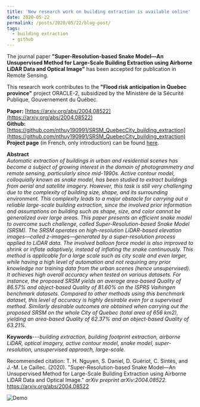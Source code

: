 ```yaml
---
title: 'New research work on building extraction is available online'
date: 2020-05-22
permalink: /posts/2020/05/22/blog-post/
tags:
  - building extraction
  - github
---
```


The journal paper **"Super-Resolution-based Snake Model—An Unsupervised Method for Large-Scale Building Extraction using Airborne LiDAR Data and Optical Image"** has been accepted for publication in Remote Sensing.

This research work contributes to the **"Flood risk anticipation in Quebec province"** project ORACLE-2, subsidized by the Ministère de la Sécurité Publique, Gouvernement du Québec.

**Paper:** [https://arxiv.org/abs/2004.08522](https://arxiv.org/abs/2004.08522)<br>
**Github:** [https://github.com/nthuy190991/SRSM_QuebecCity_building_extraction](https://github.com/nthuy190991/SRSM_QuebecCity_building_extraction)<br>
**Project page** (in French, only introduction) can be found [here](https://crdig.ulaval.ca/portfolio/methodes-et-outils-geomatiques-pour-la-production-dun-portrait-du-risque-lie-aux-inondations-et-danticipation-de-ces-dernieres/).<br>



**Abstract**<br>
*Automatic extraction of buildings in urban and residential scenes has become a subject of growing interest in the domain of photogrammetry and remote sensing, particularly since mid-1990s. Active contour model, colloquially known as snake model, has been studied to extract buildings from aerial and satellite imagery. However, this task is still very challenging due to the complexity of building size, shape, and its surrounding environment. This complexity leads to a major obstacle for carrying out a reliable large-scale building extraction, since the involved prior information and assumptions on building such as shape, size, and color cannot be generalized over large areas. This paper presents an efficient snake model to overcome such challenge, called Super-Resolution-based Snake Model (SRSM). The SRSM operates on high-resolution LiDAR-based elevation images—called z-images—generated by a super-resolution process applied to LiDAR data. The involved balloon force model is also improved to shrink or inflate adaptively, instead of inflating the snake continuously. This method is applicable for a large scale such as city scale and even larger, while having a high level of automation and not requiring any prior knowledge nor training data from the urban scenes (hence unsupervised). It achieves high overall accuracy when tested on various datasets. For instance, the proposed SRSM yields an average area-based Quality of 86.57% and object-based Quality of 81.60% on the ISPRS Vaihingen benchmark datasets. Compared to other methods using this benchmark dataset, this level of accuracy is highly desirable even for a supervised method. Similarly desirable outcomes are obtained when carrying out the proposed SRSM on the whole City of Quebec (total area of 656 km2), yielding an area-based Quality of 62.37% and an object-based Quality of 63.21%.*

**Keywords**---*building extraction, building footprint extraction, airborne LiDAR, optical imagery, active contour model, snake model, super-resolution, unsupervised approach, large-scale.*

Recommended citation: T. H. Nguyen, S. Daniel, D. Guériot, C. Sintès, and J.-M. Le Caillec. (2020). "Super-Resolution-based Snake Model—An Unsupervised Method for Large-Scale Building Extraction using Airborne LiDAR Data and Optical Image." *arXiv preprint arXiv:2004.08522.* https://arxiv.org/abs/2004.08522

![Demo](https://thnguyen-grs.github.io/files/srsm_demo.png)

<!-- Headings are cool
======

You can have many headings
======

Aren't headings cool?
------ -->